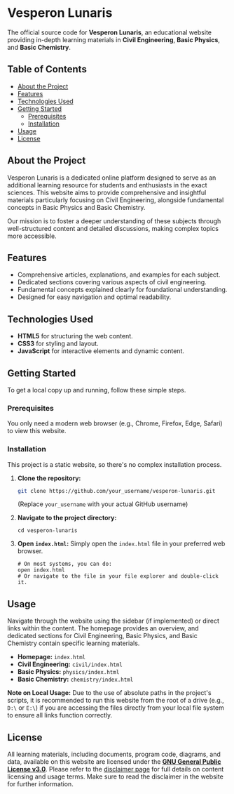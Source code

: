 # Vesperon Lunaris

The official source code for **Vesperon Lunaris**, an educational website providing in-depth learning materials in **Civil Engineering**, **Basic Physics**, and **Basic Chemistry**.

## Table of Contents

* [About the Project](#about-the-project)
* [Features](#features)
* [Technologies Used](#technologies-used)
* [Getting Started](#getting-started)
    * [Prerequisites](#prerequisites)
    * [Installation](#installation)
* [Usage](#usage)
* [License](#license)

## About the Project

Vesperon Lunaris is a dedicated online platform designed to serve as an additional learning resource for students and enthusiasts in the exact sciences. This website aims to provide comprehensive and insightful materials particularly focusing on Civil Engineering, alongside fundamental concepts in Basic Physics and Basic Chemistry.

Our mission is to foster a deeper understanding of these subjects through well-structured content and detailed discussions, making complex topics more accessible.

## Features

* Comprehensive articles, explanations, and examples for each subject.
* Dedicated sections covering various aspects of civil engineering.
* Fundamental concepts explained clearly for foundational understanding.
* Designed for easy navigation and optimal readability.

## Technologies Used

* **HTML5** for structuring the web content.
* **CSS3** for styling and layout.
* **JavaScript** for interactive elements and dynamic content.

## Getting Started

To get a local copy up and running, follow these simple steps.

### Prerequisites

You only need a modern web browser (e.g., Chrome, Firefox, Edge, Safari) to view this website.

### Installation

This project is a static website, so there's no complex installation process.

1.  **Clone the repository:**
    ```bash
    git clone https://github.com/your_username/vesperon-lunaris.git
    ```
    (Replace `your_username` with your actual GitHub username)
2.  **Navigate to the project directory:**
    ```
    cd vesperon-lunaris
    ```
3.  **Open `index.html`:**
    Simply open the `index.html` file in your preferred web browser.

    ```
    # On most systems, you can do:
    open index.html
    # Or navigate to the file in your file explorer and double-click it.
    ```

## Usage

Navigate through the website using the sidebar (if implemented) or direct links within the content. The homepage provides an overview, and dedicated sections for Civil Engineering, Basic Physics, and Basic Chemistry contain specific learning materials.

* **Homepage:** `index.html`
* **Civil Engineering:** `civil/index.html`
* **Basic Physics:** `physics/index.html`
* **Basic Chemistry:** `chemistry/index.html`

**Note on Local Usage:** Due to the use of absolute paths in the project's scripts, it is recommended to run this website from the root of a drive (e.g., `D:\` or `E:\`) if you are accessing the files directly from your local file system to ensure all links function correctly.

## License

All learning materials, including documents, program code, diagrams, and data, available on this website are licensed under the [**GNU General Public License v3.0**](https://www.gnu.org/licenses/gpl-3.0.html). Please refer to the [disclaimer page](https://vesperon-lunaris.pages.dev/disclaimer/) for full details on content licensing and usage terms. Make sure to read the disclaimer in the website for further information.
